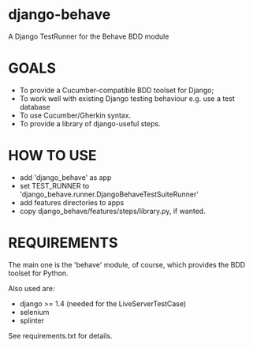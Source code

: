 django-behave
=============

A Django TestRunner for the Behave BDD module

GOALS
=====

- To provide a Cucumber-compatible BDD toolset for Django;
- To work well with existing Django testing behaviour e.g. use a test database
- To use Cucumber/Gherkin syntax.
- To provide a library of django-useful steps.

HOW TO USE
==========

- add 'django_behave' as app
- set TEST_RUNNER to 'django_behave.runner.DjangoBehaveTestSuiteRunner'
- add features directories to apps
- copy django_behave/features/steps/library.py, if wanted.

REQUIREMENTS
============

The main one is the 'behave' module, of course, which provides the BDD toolset for Python.

Also used are:
- django >= 1.4 (needed for the LiveServerTestCase)
- selenium
- splinter

See requirements.txt for details.

